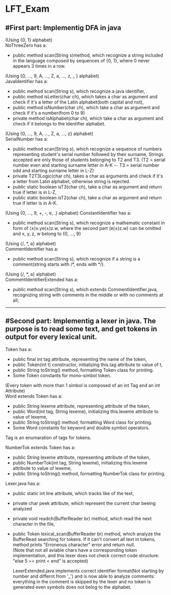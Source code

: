 # LFT_Exam

#First part: Implementig DFA in java
------------------------------------------------------------

(Using {0, 1} alphabet)<br />
NoThreeZero has a:
- public method scan(String s)method, which recognize a string included in the language composed by sequences of {0, 1}, where 0 never appears 3 times in a row.

(Using {0, ..., 9, A, ..., Z, a, ..., z, _ } alphabet)<br />
JavaIdentifier has a:
- public method scan(String s), which recognize a java identifier,
- public method isLetter(char ch), which takes a char as argument and check if it's a letter of the Latin alphabet(both capital and not),
- public method isNumber(char ch), which take a char as argument and check if it's a number(from 0 to 9)
- private method isAlphabet(char ch), which take a char as argument and check if it belongs to the identifier alphabet.

(Using {0, ..., 9, A, ..., Z, a, ..., z} alphabet)<br />
SerialNumber has a:
- public method scan(String s), which recognize a sequence of numbers representing student's serial number followed by their surname,
Strings accepted are only those of students belonging to T2 and T3. (T2 = serial number even and starting surname letter in A-K -- T3 = serial number odd and starting surname letter in L-Z)
- private T2T3Logic(char ch), takes a char as arguments and check if it's a letter from Latin alphabet, otherwise string is rejected.
- public static boolean isT3(char ch), take a char as argument and return true if letter is in L-Z,
- public static boolean isT2(char ch), take a char as argument and return true if letter is in A-K.

(Using {0, ..., 9, +, -, e, .} alphabet)
ConstantIdentifier has a:
- public method scan(String s), which recognize a mathematic constant in form of (±)x.ye(±)z.w, where the second part (e(±)z.w) can be omitted and x, y, z, w belong to {0, ..., 9}

(Using {/, *, a} alphabet)<br />
CommentIdentifier has a:
- public method scan(String s), which recognize if a string is a comment(string starts with /*, ends with */).

(Using {/, *, a} alphabet)<br />
CommentIdentifierExtended has a:
- public method scan(String s), which extends CommentIdentifier.java, recognizing string with comments in the middle or with no comments at all;



------------------------------------------------------------
#Second part: Implementig a lexer in java. The purpose is to read some text, and get tokens in output for every lexical unit.
------------------------------------------------------------

Token has a:
- public final int tag attribute, representing the name of the token,
- public Token(int t) constructor, initializing this.tag attribute to value of t,
- public String toString() method, formatting Token class for printing.
- Some Token constants for mono-simbol token.

(Every token with more than 1 simbol is composed of an int Tag and an int Attribute)<br />
Word extends Token has a:
- public String lexeme attribute, representing attribute of the token,
- public Word(int tag, String lexeme), initializing this.lexeme attribute to value of lexeme,
- public String toString() method, formatting Word class for printing.
- Some Word constants for keyword and double symbol operators.

Tag is an enumaration of tags for tokens.

NumberTok extends Token has a:
- public String lexeme attribute, representing attribute of the token,
- public NumberTok(int tag, String lexeme), initializing this.lexeme attribute to value of lexeme,
- public String toString() method, formatting NumberTok class for printing.

Lexer.java has a:
- public static int line attribute, which tracks like of the text,
- private char peek attribute, which represent the current char beeing analyzed
- private void readch(BufferReader br) method, which read the next character in the file,
- public Token lexical_scan(BufferReader br) method, which analyze the BufferRead searching for tokens. If it can't convert all text in tokens, method prints "Erroneous character" error and return null.<br />
  (Note that not all aviable chars have a corresponding token implementation, and this lexer does not check correct code structure: "else 5 == print < end" is accepted)<br />

  LexerExtended.java implements correct identifier format(Not starting by number and differnt from '_') and is now able to analyze comments: everything in the comment is skipped by the lexer and no token is
  generated even symbols does not belog to the alphabet.<br />
  


